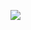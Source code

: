 <a href="https://lh3.googleusercontent.com/c8EuarKqhdvQabBckZso0KutchNzOIDtfkBSRV0C_KmpRNugg8kLGA077WECgb50FHsu_ginOXrisieXCGDsTonCc4z2Wb26u63KTgX4KjcbydYbGFpyoA-E7wkDTLfi-IdU3XLMtw=w2400?source=screenshot.guru"> <img src="https://lh3.googleusercontent.com/c8EuarKqhdvQabBckZso0KutchNzOIDtfkBSRV0C_KmpRNugg8kLGA077WECgb50FHsu_ginOXrisieXCGDsTonCc4z2Wb26u63KTgX4KjcbydYbGFpyoA-E7wkDTLfi-IdU3XLMtw=w600-h315-p-k" /> </a>